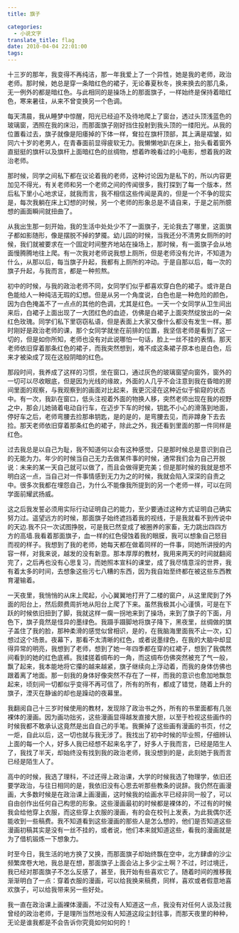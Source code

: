 ```yaml
---
title: 旗子

categories:
  - 小说文字
translate_title: flag
date: 2010-04-04 22:01:00
tags:
---
```


十三岁的那年，我变得不再纯洁，那一年我爱上了一个异性，她是我的老师，政治老师。那时候，她总是穿一条暗红色的裙子，无论春夏秋冬，换来换去的那几条，无一例外的都是暗红色。与此相同的是操场上的那面旗子，一样始终是保持着暗红色，寒来暑往，从来不曾变换另一个色调。

每天清晨，我从睡梦中惊醒，阳光已经迫不及待地爬上了窗台，透过头顶浅蓝色的玻璃窗，洒照在我的床沿，而那面旗子刚好挡住投射到我头顶的一缕阳光。从我的位置看过去，旗子就像是阳痿掉的下体一样，耷拉在旗杆顶部，其上满是褶皱，如同六十岁的老男人，在青春面前显得疲软无力。我懒懒地趴在床上，抬头看着窗外直挺挺的旗杆以及旗杆上面暗红色的丝绸物，想着昨晚看过的小电影，想着我的政治老师。

那时候，同学之间私下都在议论着我的老师，这种讨论因为是私下的，所以内容更加见不得光，有关老师和另一个老师之间的传闻很多，我打探到了每一个版本，然后私下里小心地求证，就我而言，我不相信这些传闻是真的，但是一个不争的现实是，每次我躺在床上幻想的时候，另一个老师的形象总是不请自来，于是之前所臆想的画面瞬间就扭曲了。

从我出生那一刻开始，我的生活中处处少不了一面旗子，无论我去了哪里，这面旗子都如影随形，像是摆脱不掉的梦魇。幼儿园的时候，当我还分不清男女厕所的时候，我们就被要求在一个固定时间整齐地站在操场上，那时候，有一面旗子会从地面慢腾腾地往上爬。有一次我对老师说我想上厕所，但是老师没有允许，不知道为什么，从那以后，每当旗子升起，我都有上厕所的冲动。于是自那以后，每一次的旗子升起，与我而言，都是一种煎熬。

初中的时候，与我的政治老师不同，女同学们似乎都喜欢穿白色的裙子。或许是白色能给人一种纯洁无瑕的幻想。但是从另一个角度说，白色也是一种危险的颜色，因为白色掩盖不了一点点的其他的色调，尤其是红色。一天一个女同学从卫生间出来后，白裙子上面出现了一大团红色的血迹，仿佛是白裙子上面突然绽放出的一朵红色玫瑰。同学们私下里窃窃私语，但是表面上大家又像什么都没有发生一样。那时刚好是政治老师的课，那个女同学就坐在前排的位置，我坚信老师是看到了这一切的，但是如你所知，老师也没有对此说哪怕一句话，脸上一丝不挂的表情。那天老师依旧穿着那条红色的裙子，而我突然想到，难不成这条裙子原本也是白色，后来才被染成了现在这般阴暗的红色。

那段时间，我养成了这样的习惯，坐在窗口，通过灰色的玻璃窗望向窗外，窗外的一切可以尽收眼底，但是因为光线的缘故，外面的人几乎不会注意到我在昏暗的房间里面的观察，与我观察到的画面对比起来，我更沉浸在这种近似于偷窥的状态中。有一次，我趴在窗口，低头注视着外面的物换人移，突然老师出现在我的视野之中，那会儿她骑着电动自行车，在迈步下车的时候，钥匙不小心的滑落到地面，停好车之后，老师弯腰去捡那串钥匙，是的是的，是弯腰去见，而非蹲身下去去捡。那天老师依旧穿着那条红色的裙子，除此之外，我还看到里面的那一件同样是红色。

过去我总是以自己为耻，我不知道何以会有这种感觉，只是那时候总是意识到自己的无能为力。年少的时候当自己无力去做某件事的时候，通常我们会为自己开脱说：未来的某一天自己就可以做了，而且会做得更完美；但是那时候的我就是想不明白这一点，当自己对一件事情感到无力为之的时候，我就会陷入深深的自责之中。很多次我都在埋怨自己，为什么不能像我所提到的另一个老师一样，可以在同学面前耀武扬威。

这之后我发誓必须用实际行动证明自己的能力，至少要通过这种方式证明自己确实努力过。遥望远方的时候，那面旗子始终遮挡着我的视线，于是我就看不到传说中的天边.我不只一次试图挣脱，可是我已然变成了被圈养的家畜，无力跳出四四方方的高墙.我看着那面旗子，血一样的红色侵蚀着我的眼膜，我可以想象自己怒目而视的样子。我想到了我的老师，她每天都在做着同样的一件事，同她所讲授的内容一样，对我来说，越发的没有新意。那本厚厚的教材，我用来两天的时间就翻阅完了，之后再也没有心思复习，而她照本宣科的课堂，成了我尽情意淫的世界，我有着太多的时间，去想象这些污七八糟的东西，因为我自始至终都在被这些东西教育灌输着。

一天夜里，我悄悄的从床上爬起，小心翼翼地打开了二楼的窗户，从这里爬到了外面的阳台上，然后颇费周折地从阳台上爬了下来。虽然我极其小心谨慎，可是在下跃的时候依旧扭到了脚，我就这样一瘸一拐地来到了操场，来到了旗子的下面，月色下，旗子竟然是怪异的墨绿色。我蹑手蹑脚地将旗子降下，黑夜里，丝绸做的旗子盖住了我的脸，那种柔滑的感觉似曾相识，是的，在我脑海里面我不止一次，幻想过这个场景。夜幕下，那看不太清晰的红色，或者说墨绿色，在我的大脑中却显得异常的明亮，我想到了老师，想到了她一年四季都在穿的红裙子，想到了我偶然间看到的她的红色底裤。我揉搓着绸布的一角，而这绸布仿佛突然被充了气一般，飘了起来，我本能地将它攥的越来越紧，旗子继续向上浮动着，而我的身体仿佛也跟着离了地面。那一刻我的身体好像突然不存在了一样，而我的意识也愈加地飘忽起来，顷刻间一切都似乎变得不再可信了，所有的所有，都成了错觉，随着上升的旗子，湮灭在静谧的却也是躁动的夜幕里。

我翻阅自己十三岁时候使用的教材，发现除了政治书之外，所有的书里面都有几张裸体的漫画。因为画功拙劣，这些漫画显得越发直接大胆，以至于检视这些画作的时候我都不敢承认这竟然是出自自己的手笔。我撕掉了这些画有漫画的书页，付之一炬，自此以后，这一切也就与我无涉了。我找出了初中时候的毕业照，仔细辨认上面的每一个人，好多人我已经想不起来名字了，好多人于我而言，已经是陌生人了，我找了半天，却始终没有找到我的政治老师，我没想到的是，此刻她于我而言已经是陌生人了。

高中的时候，我选了理科，不过还得上政治课，大学的时候我选了物理学，依旧还要学政治，与往日相同的是，我依旧没有心思去听那些教条的说辞。我仍然在画漫画，大多数时候是在政治课上画漫画，这时候我的绘画水平已经非同一般了，可以自由创作出任何自己构思的形象。这些漫画最初的时候都是裸体的，不过有的时候我会给他穿上衣服，而这些穿上衣服的漫画，有的会在校刊上发表，为此我偶尔还能收到一些稿费。我不知道看到这些漫画的那些人是怎么想的，他们是否知道这些漫画初稿其实是没有一丝不挂的，或者说，他们本来就知道这些，看我的漫画就是为了借机锻炼一下想象力。

时至今日，我生活的地方换了又换，而那面旗子却始终飘在空中，北方肆虐的沙尘频繁席卷大地，我总是在想，那面旗子上面会沾上多少尘土啊？不过，时过境迁，我已经对那面旗子不怎么反感了，甚至，我开始有些喜欢它了。随着时间的推移我渐渐明白了一点：穿着衣服的漫画，可以给我换来稿费，同样，喜欢或者假意地喜欢旗子，可以给我带来另一些好处。

我一直在政治课上画裸体漫画，不过没有人知道这一点，我没有对任何人谈及过我曾经的政治老师，于是理所当然地没有人知道这段尘封往事，而那天夜里的种种，无论是谁我都是不会告诉你究竟如何如何的！